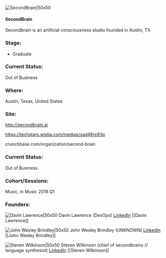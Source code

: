 

![SecondBrain|50x50](https://apimg.techstars.com/connect/images/image_files/5ada70c6c9aec71cac0000ac/original/Asset_7.png)

#### SecondBrain
Secondbrain is an artificial consciousness studio founded in Austin, TX

### Stage: 
 - Graduate 

### Current Status: 
Out of Business

### Where:
Austin, Texas, United States

### Site:
http://secondbrain.ai

https://techstars.wistia.com/medias/sad48re93p

crunchbase.com/organization/second-brain

### Current Status: 
Out of Business

### Cohort/Sessions: 
Music, in Music 2018 Q1

### Founders: 

![Davin Lawrence|50x50](https://apimg.techstars.com/connect/images/image_files/5aa96b7ac9aec708c1000001/original/Photo_May_15__12_57_10_PM_%281%29.jpg) Davin Lawrence (DevOps) [LinkedIn](https://linkedin.com/in/dhlaw) [[Davin Lawrence]]

![John Wesley Brindley|50x50](https://apimg.techstars.com/connect/images/image_files/60730385a6bd3800075a8992/original/lazerme.png) John Wesley Brindley (UNKNOWN) [LinkedIn](https://linkedin.com/in/john-brindley-2b0796205) [[John Wesley Brindley]]

![Steven Wilkinson|50x50](https://apimg.techstars.com/connect/images/image_files/5a8b2258c9aec756b3000387/original/steve_profile_pic.JPG) Steven Wilkinson (chief of secondbrains // language synthesist) [LinkedIn](https://linkedin.com/in/steven-wilkinson-886b101) [[Steven Wilkinson]]


